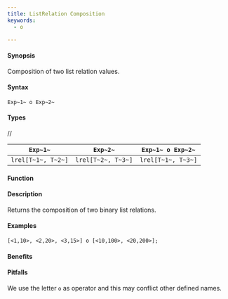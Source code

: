 ```yaml
---
title: ListRelation Composition
keywords:
  - o

---
```


#### Synopsis

Composition of two list relation values.

#### Syntax

`Exp~1~ o Exp~2~`

#### Types

//

|`Exp~1~`             | `Exp~2~`            | `Exp~1~ o Exp~2~`  |
| --- | --- | --- |
| `lrel[T~1~, T~2~]` | `lrel[T~2~, T~3~]` | `lrel[T~1~, T~3~]` |


#### Function

#### Description

Returns the composition of two binary list relations.

#### Examples

```rascal-shell
[<1,10>, <2,20>, <3,15>] o [<10,100>, <20,200>];
```

#### Benefits

#### Pitfalls

We use the letter `o` as operator and this may conflict other defined names.

